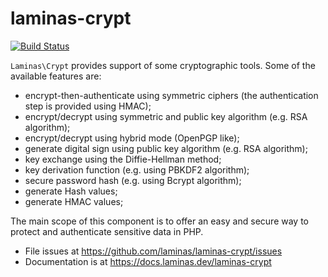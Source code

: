 # laminas-crypt

[![Build Status](https://github.com/laminas/laminas-crypt/workflows/Continuous%20Integration/badge.svg)](https://github.com/laminas/laminas-crypt/actions?query=workflow%3A"Continuous+Integration")

`Laminas\Crypt` provides support of some cryptographic tools.
Some of the available features are:

- encrypt-then-authenticate using symmetric ciphers (the authentication step
  is provided using HMAC);
- encrypt/decrypt using symmetric and public key algorithm (e.g. RSA algorithm);
- encrypt/decrypt using hybrid mode (OpenPGP like);
- generate digital sign using public key algorithm (e.g. RSA algorithm);
- key exchange using the Diffie-Hellman method;
- key derivation function (e.g. using PBKDF2 algorithm);
- secure password hash (e.g. using Bcrypt algorithm);
- generate Hash values;
- generate HMAC values;

The main scope of this component is to offer an easy and secure way to protect
and authenticate sensitive data in PHP.

- File issues at https://github.com/laminas/laminas-crypt/issues
- Documentation is at https://docs.laminas.dev/laminas-crypt
